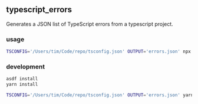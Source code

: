 ## typescript_errors

Generates a JSON list of TypeScript errors from a typescript project.

### usage

```sh
TSCONFIG='/Users/tim/Code/repo/tsconfig.json' OUTPUT='errors.json' npx github:timkrins/typescript_errors#release
```

### development

```sh
asdf install
yarn install

TSCONFIG='/Users/tim/Code/repo/tsconfig.json' OUTPUT='errors.json' yarn start
```
